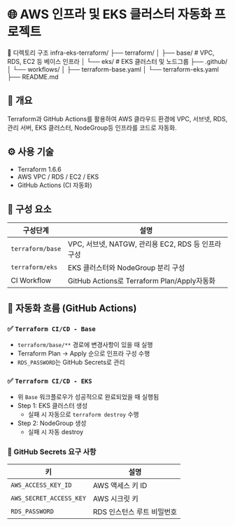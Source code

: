 # 🌐 AWS 인프라 및 EKS 클러스터 자동화 프로젝트

📁 디렉토리 구조
infra-eks-terraform/
├── terraform/
│   ├── base/        # VPC, RDS, EC2 등 베이스 인프라
│   └── eks/         # EKS 클러스터 및 노드그룹
├── .github/
│   └── workflows/
│       ├── terraform-base.yaml
│       └── terraform-eks.yaml
├── README.md

## 📌 개요
Terraform과 GitHub Actions를 활용하여 AWS 클라우드 환경에  VPC, 서브넷, RDS, 관리 서버, EKS 클러스터, NodeGroup등 인프라를 코드로 자동화.

## ⚙️ 사용 기술

- Terraform 1.6.6
- AWS VPC / RDS / EC2 / EKS
- GitHub Actions (CI 자동화)

## 🧱 구성 요소

| 구성단계          | 설명                                            |
|------------------|------------------------------------------------|                                          
| `terraform/base` | VPC, 서브넷, NATGW, 관리용 EC2, RDS 등 인프라 구성 |
| `terraform/eks`  | EKS 클러스터와 NodeGroup 분리 구성                |
| CI Workflow      | GitHub Actions로 Terraform Plan/Apply자동화     |

## 🔄 자동화 흐름 (GitHub Actions)

### ✅ `Terraform CI/CD - Base`

- `terraform/base/**` 경로에 변경사항이 있을 때 실행
- Terraform Plan → Apply 순으로 인프라 구성 수행
- `RDS_PASSWORD`는 GitHub Secrets로  관리

### ✅ `Terraform CI/CD - EKS`

- 위 `Base` 워크플로우가 성공적으로 완료되었을 때 실행됨
- Step 1: EKS 클러스터 생성
  - 실패 시 자동으로 `terraform destroy` 수행
- Step 2: NodeGroup 생성
  - 실패 시 자동 destroy

### 🔐 GitHub Secrets 요구 사항

| 키                     | 설명                          |
|------------------------|------------------------------|
| `AWS_ACCESS_KEY_ID`    | AWS 액세스 키 ID              |
| `AWS_SECRET_ACCESS_KEY`| AWS 시크릿 키                 |
| `RDS_PASSWORD`         | RDS 인스턴스 루트 비밀번호      |

